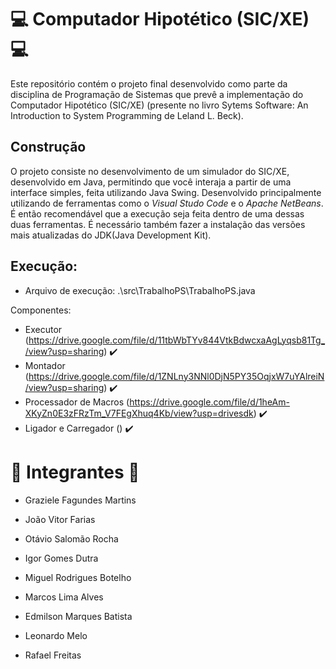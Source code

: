 # 💻 **Computador Hipotético (SIC/XE)** 💻
Este repositório contém o projeto final desenvolvido como parte da disciplina de Programação de Sistemas que prevê a implementação do Computador Hipotético (SIC/XE) (presente no livro Sytems Software: An Introduction to System Programming de Leland L. Beck).

## Construção
O projeto consiste no desenvolvimento de um simulador do SIC/XE, desenvolvido em Java, permitindo que você interaja a partir de uma interface simples, feita utilizando Java Swing. Desenvolvido principalmente utilizando de ferramentas como o *Visual Studo Code* e o *Apache NetBeans*. É então recomendável que a execução seja feita dentro de uma dessas duas ferramentas. É necessário também fazer a instalação das versões mais atualizadas do JDK(Java Development Kit).

## Execução:
- Arquivo de execução: .\src\TrabalhoPS\TrabalhoPS.java

Componentes:
- Executor (https://drive.google.com/file/d/11tbWbTYv844VtkBdwcxaAgLyqsb81Tg_/view?usp=sharing) ✔️
- Montador (https://drive.google.com/file/d/1ZNLny3NNl0DjN5PY35OqjxW7uYAlreiN/view?usp=sharing) ✔️
- Processador de Macros (https://drive.google.com/file/d/1heAm-XKyZn0E3zFRzTm_V7FEgXhuq4Kb/view?usp=drivesdk) ✔️
- Ligador e Carregador () ✔️

# 👥 **Integrantes** 👥

- Graziele Fagundes Martins

- João Vitor Farias

- Otávio Salomão Rocha

- Igor Gomes Dutra

- Miguel Rodrigues Botelho

- Marcos Lima Alves

- Edmilson Marques Batista

- Leonardo Melo
  
- Rafael Freitas
